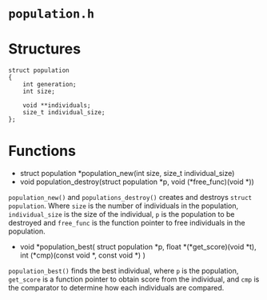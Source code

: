 # `population.h`

# Structures

    struct population
    {
        int generation;
        int size;

        void **individuals;
        size_t individual_size;
    };


# Functions
- struct population *population_new(int size, size_t individual_size)
- void population_destroy(struct population *p, void (*free_func)(void *))

`population_new()` and `populations_destroy()` creates and destroys `struct
population`. Where `size` is the number of individuals in the population,
`individual_size` is the size of the individual, `p` is the population to be
destroyed and `free_func` is the function pointer to free individuals in the
population.


- void *population_best(
        struct population *p,
        float *(*get_score)(void *t),
        int (*cmp)(const void *, const void *)
  )

`population_best()` finds the best individual, where `p` is the population,
`get_score` is  a function pointer to obtain score from the individual, and
`cmp` is the comparator to determine how each individuals are compared.
